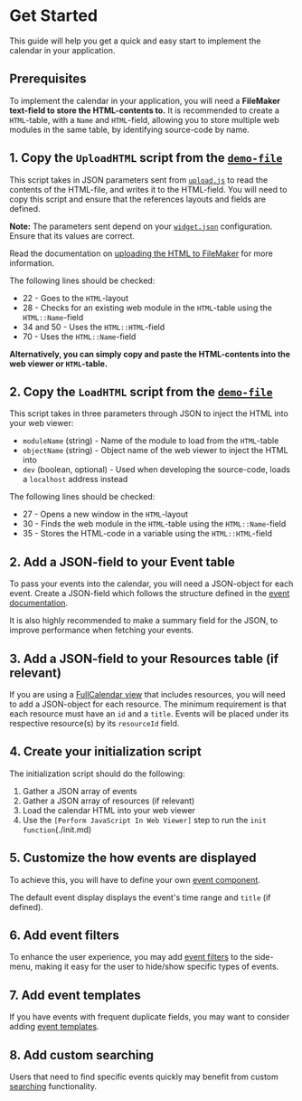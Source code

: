 # Get Started
This guide will help you get a quick and easy start to implement the calendar in your application.

## Prerequisites
To implement the calendar in your application, you will need a **FileMaker text-field to store the HTML-contents to.**
It is recommended to create a `HTML`-table, with a `Name` and `HTML`-field, allowing you to store multiple web
modules in the same table, by identifying source-code by name.

## 1. Copy the `UploadHTML` script from the [`demo-file`](../Demo.fmp12)
This script takes in JSON parameters sent from [`upload.js`](../upload.js) to read the contents of the HTML-file,
and writes it to the HTML-field. You will need to copy this script and ensure that the references layouts and fields are defined.

**Note:** The parameters sent depend on your [`widget.json`](../widget.json) configuration. Ensure that its values are correct.

Read the documentation on [uploading the HTML to FileMaker](./uploading-to-filemaker.md) for more information.

The following lines should be checked:
- 22 - Goes to the `HTML`-layout
- 28 - Checks for an existing web module in the `HTML`-table using the `HTML::Name`-field
- 34 and 50 - Uses the `HTML::HTML`-field
- 70 - Uses the `HTML::Name`-field

**Alternatively, you can simply copy and paste the HTML-contents into the web viewer or `HTML`-table.**

## 2. Copy the `LoadHTML` script from the [`demo-file`](../Demo.fmp12)
This script takes in three parameters through JSON to inject the HTML into your web viewer:
- `moduleName` (string) - Name of the module to load from the `HTML`-table
- `objectName` (string) - Object name of the web viewer to inject the HTML into
- `dev` (boolean, optional) - Used when developing the source-code, loads a `localhost` address instead

The following lines should be checked:
- 27 - Opens a new window in the `HTML`-layout
- 30 - Finds the web module in the `HTML`-table using the `HTML::Name`-field
- 35 - Stores the HTML-code in a variable using the `HTML::HTML`-field

## 2. Add a JSON-field to your Event table
To pass your events into the calendar, you will need a JSON-object for each event. Create a JSON-field which follows the structure defined
in the [event documentation](./events.md).

It is also highly recommended to make a summary field for the JSON, to improve performance when fetching your events.

## 3. Add a JSON-field to your Resources table (if relevant)
If you are using a [FullCalendar view](./init.md#view-string) that includes resources, you will need to add a JSON-object for each resource.
The minimum requirement is that each resource must have an `id` and a `title`. Events will be placed under its respective resource(s) by its `resourceId` field.

## 4. Create your initialization script
The initialization script should do the following:
1. Gather a JSON array of events
2. Gather a JSON array of resources (if relevant)
3. Load the calendar HTML into your web viewer
4. Use the `[Perform JavaScript In Web Viewer]` step to run the `init function`(./init.md)

## 5. Customize the how events are displayed
To achieve this, you will have to define your own [event component](./event-components.md).

The default event display displays the event's time range and `title` (if defined).

## 6. Add event filters
To enhance the user experience, you may add [event filters](./event-filters.md) to the side-menu, making it
easy for the user to hide/show specific types of events.

## 7. Add event templates
If you have events with frequent duplicate fields, you may want to consider adding [event templates](./event-templates.md).

## 8. Add custom searching
Users that need to find specific events quickly may benefit from custom [searching](./searching.md) functionality.